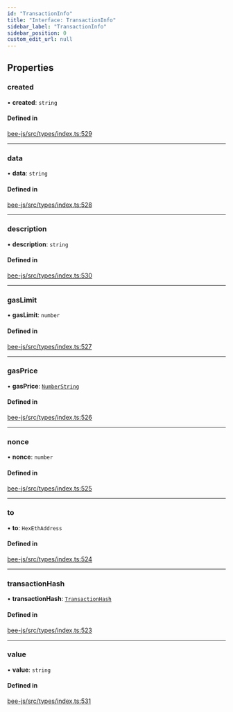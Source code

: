 ```yaml
---
id: "TransactionInfo"
title: "Interface: TransactionInfo"
sidebar_label: "TransactionInfo"
sidebar_position: 0
custom_edit_url: null
---
```


## Properties

### created

• **created**: `string`

#### Defined in

[bee-js/src/types/index.ts:529](https://github.com/ethersphere/bee-js/blob/2c8b9d1/src/types/index.ts#L529)

___

### data

• **data**: `string`

#### Defined in

[bee-js/src/types/index.ts:528](https://github.com/ethersphere/bee-js/blob/2c8b9d1/src/types/index.ts#L528)

___

### description

• **description**: `string`

#### Defined in

[bee-js/src/types/index.ts:530](https://github.com/ethersphere/bee-js/blob/2c8b9d1/src/types/index.ts#L530)

___

### gasLimit

• **gasLimit**: `number`

#### Defined in

[bee-js/src/types/index.ts:527](https://github.com/ethersphere/bee-js/blob/2c8b9d1/src/types/index.ts#L527)

___

### gasPrice

• **gasPrice**: [`NumberString`](../types/NumberString.md)

#### Defined in

[bee-js/src/types/index.ts:526](https://github.com/ethersphere/bee-js/blob/2c8b9d1/src/types/index.ts#L526)

___

### nonce

• **nonce**: `number`

#### Defined in

[bee-js/src/types/index.ts:525](https://github.com/ethersphere/bee-js/blob/2c8b9d1/src/types/index.ts#L525)

___

### to

• **to**: `HexEthAddress`

#### Defined in

[bee-js/src/types/index.ts:524](https://github.com/ethersphere/bee-js/blob/2c8b9d1/src/types/index.ts#L524)

___

### transactionHash

• **transactionHash**: [`TransactionHash`](../types/TransactionHash.md)

#### Defined in

[bee-js/src/types/index.ts:523](https://github.com/ethersphere/bee-js/blob/2c8b9d1/src/types/index.ts#L523)

___

### value

• **value**: `string`

#### Defined in

[bee-js/src/types/index.ts:531](https://github.com/ethersphere/bee-js/blob/2c8b9d1/src/types/index.ts#L531)
